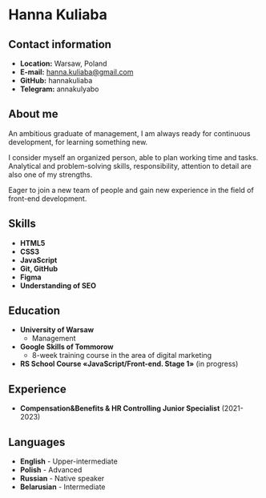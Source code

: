 # **Hanna Kuliaba**
## Contact information
- **Location:** Warsaw, Poland
- **E-mail:** hanna.kuliaba@gmail.com
- **GitHub:** hannakuliaba
- **Telegram:** annakulyabo

## About me
An ambitious graduate of management, I am always ready for continuous development, for learning something new.

I consider myself an organized person, able to plan working time and tasks. Analytical and problem-solving skills, responsibility, attention to detail are also one of my strengths.

Eager to join a new team of people and gain new experience in the field of front-end development.

## Skills
- **HTML5**
- **CSS3**
- **JavaScript**
- **Git, GitHub**
- **Figma**
- **Understanding of SEO**

## Education
- **University of Warsaw**
    - Management
- **Google Skills of Tommorow**
	 - 8-week training course in the area of digital marketing
- **RS School Course «JavaScript/Front-end. Stage 1»** (in progress)

## Experience
- **Compensation&Benefits & HR Controlling Junior Specialist** (2021-2023)

## Languages
- **English** - Upper-intermediate
- **Polish** - Advanced
- **Russian** - Native speaker
- **Belarusian** - Intermediate